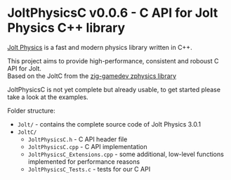 # JoltPhysicsC v0.0.6 - C API for Jolt Physics C++ library

[Jolt Physics](https://github.com/jrouwe/JoltPhysics) is a fast and modern physics library written in C++.

This project aims to provide high-performance, consistent and roboust C API for Jolt.<br/>
Based on the JoltC from the [zig-gamedev zphysics library](https://github.com/michal-z/zig-gamedev/tree/main/libs/zphysics/libs/JoltC)

JoltPhysicsC is not yet complete but already usable, to get started please take a look at the examples.

Folder structure:

* `Jolt/` - contains the complete source code of Jolt Physics 3.0.1
* `JoltC/`
    * `JoltPhysicsC.h` - C API header file
    * `JoltPhysicsC.cpp` - C API implementation
    * `JoltPhysicsC_Extensions.cpp` - some additional, low-level functions implemented for performance reasons
    * `JoltPhysicsC_Tests.c` - tests for our C API
